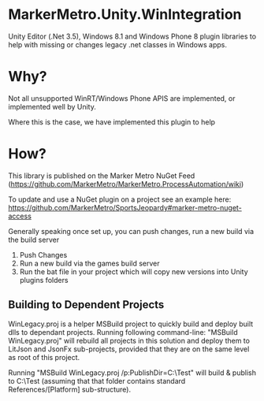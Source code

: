MarkerMetro.Unity.WinIntegration
================================

Unity Editor (.Net 3.5), Windows 8.1 and Windows Phone 8 plugin libraries to help with missing or changes legacy .net classes in Windows apps. 

Why?
================================
Not all unsupported WinRT/Windows Phone APIS are implemented, or implemented well by Unity. 

Where this is the case, we have implemented this plugin to help

How?
================================
This library is published on the Marker Metro NuGet Feed (https://github.com/MarkerMetro/MarkerMetro.ProcessAutomation/wiki)

To update and use a NuGet plugin on a project see an example here:
https://github.com/MarkerMetro/SportsJeopardy#marker-metro-nuget-access

Generally speaking once set up, you can push changes, run a new build via the build server

1. Push Changes
2. Run a new build via the games build server
3. Run the bat file in your project which will copy new versions into Unity plugins folders

## Building to Dependent Projects

WinLegacy.proj is a helper MSBuild project to quickly build and deploy built dlls to dependant projects.
Running following command-line: "MSBuild WinLegacy.proj" will rebuild all projects in this solution and deploy them to LitJson and JsonFx
sub-projects, provided that they are on the same level as root of this project.

Running "MSBuild WinLegacy.proj /p:PublishDir=C:\Test" will build & publish to C:\Test (assuming that that folder contains standard
References/[Platform] sub-structure). 

